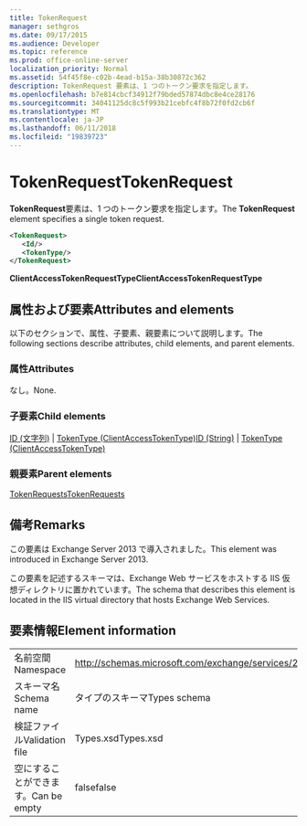 ```yaml
---
title: TokenRequest
manager: sethgros
ms.date: 09/17/2015
ms.audience: Developer
ms.topic: reference
ms.prod: office-online-server
localization_priority: Normal
ms.assetid: 54f45f8e-c02b-4ead-b15a-38b30872c362
description: TokenRequest 要素は、1 つのトークン要求を指定します。
ms.openlocfilehash: b7e814cbcf34912f79bded57874dbc8e4ce28176
ms.sourcegitcommit: 34041125dc8c5f993b21cebfc4f8b72f0fd2cb6f
ms.translationtype: MT
ms.contentlocale: ja-JP
ms.lasthandoff: 06/11/2018
ms.locfileid: "19839723"
---
```

# <a name="tokenrequest"></a><span data-ttu-id="729b8-103">TokenRequest</span><span class="sxs-lookup"><span data-stu-id="729b8-103">TokenRequest</span></span>

<span data-ttu-id="729b8-104">**TokenRequest**要素は、1 つのトークン要求を指定します。</span><span class="sxs-lookup"><span data-stu-id="729b8-104">The **TokenRequest** element specifies a single token request.</span></span> 
  
```XML
<TokenRequest>
   <Id/>
   <TokenType/>
</TokenRequest>
```

 <span data-ttu-id="729b8-105">**ClientAccessTokenRequestType**</span><span class="sxs-lookup"><span data-stu-id="729b8-105">**ClientAccessTokenRequestType**</span></span>
## <a name="attributes-and-elements"></a><span data-ttu-id="729b8-106">属性および要素</span><span class="sxs-lookup"><span data-stu-id="729b8-106">Attributes and elements</span></span>

<span data-ttu-id="729b8-107">以下のセクションで、属性、子要素、親要素について説明します。</span><span class="sxs-lookup"><span data-stu-id="729b8-107">The following sections describe attributes, child elements, and parent elements.</span></span>
  
### <a name="attributes"></a><span data-ttu-id="729b8-108">属性</span><span class="sxs-lookup"><span data-stu-id="729b8-108">Attributes</span></span>

<span data-ttu-id="729b8-109">なし。</span><span class="sxs-lookup"><span data-stu-id="729b8-109">None.</span></span>
  
### <a name="child-elements"></a><span data-ttu-id="729b8-110">子要素</span><span class="sxs-lookup"><span data-stu-id="729b8-110">Child elements</span></span>

<span data-ttu-id="729b8-111">[ID (文字列)](id-string.md) | [TokenType (ClientAccessTokenType)](tokentype-clientaccesstokentype.md)</span><span class="sxs-lookup"><span data-stu-id="729b8-111">[ID (String)](id-string.md) | [TokenType (ClientAccessTokenType)](tokentype-clientaccesstokentype.md)</span></span>
  
### <a name="parent-elements"></a><span data-ttu-id="729b8-112">親要素</span><span class="sxs-lookup"><span data-stu-id="729b8-112">Parent elements</span></span>

[<span data-ttu-id="729b8-113">TokenRequests</span><span class="sxs-lookup"><span data-stu-id="729b8-113">TokenRequests</span></span>](tokenrequests.md)
  
## <a name="remarks"></a><span data-ttu-id="729b8-114">備考</span><span class="sxs-lookup"><span data-stu-id="729b8-114">Remarks</span></span>

<span data-ttu-id="729b8-115">この要素は Exchange Server 2013 で導入されました。</span><span class="sxs-lookup"><span data-stu-id="729b8-115">This element was introduced in Exchange Server 2013.</span></span>
  
<span data-ttu-id="729b8-116">この要素を記述するスキーマは、Exchange Web サービスをホストする IIS 仮想ディレクトリに置かれています。</span><span class="sxs-lookup"><span data-stu-id="729b8-116">The schema that describes this element is located in the IIS virtual directory that hosts Exchange Web Services.</span></span>
  
## <a name="element-information"></a><span data-ttu-id="729b8-117">要素情報</span><span class="sxs-lookup"><span data-stu-id="729b8-117">Element information</span></span>

|||
|:-----|:-----|
|<span data-ttu-id="729b8-118">名前空間</span><span class="sxs-lookup"><span data-stu-id="729b8-118">Namespace</span></span>  <br/> |http://schemas.microsoft.com/exchange/services/2006/types  <br/> |
|<span data-ttu-id="729b8-119">スキーマ名</span><span class="sxs-lookup"><span data-stu-id="729b8-119">Schema name</span></span>  <br/> |<span data-ttu-id="729b8-120">タイプのスキーマ</span><span class="sxs-lookup"><span data-stu-id="729b8-120">Types schema</span></span>  <br/> |
|<span data-ttu-id="729b8-121">検証ファイル</span><span class="sxs-lookup"><span data-stu-id="729b8-121">Validation file</span></span>  <br/> |<span data-ttu-id="729b8-122">Types.xsd</span><span class="sxs-lookup"><span data-stu-id="729b8-122">Types.xsd</span></span>  <br/> |
|<span data-ttu-id="729b8-123">空にすることができます。</span><span class="sxs-lookup"><span data-stu-id="729b8-123">Can be empty</span></span>  <br/> |<span data-ttu-id="729b8-124">false</span><span class="sxs-lookup"><span data-stu-id="729b8-124">false</span></span>  <br/> |
   

